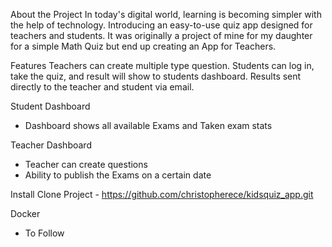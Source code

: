 About the Project
In today's digital world, learning is becoming simpler with the help of technology. Introducing an easy-to-use quiz app designed for teachers and students. It was originally a project of mine for my daughter for a simple Math Quiz but end up creating an App for Teachers.

Features
Teachers can create multiple type question.
Students can log in, take the quiz, and result will show to students dashboard.
Results sent directly to the teacher and student via email.

Student Dashboard
- Dashboard shows all available Exams and Taken exam stats

Teacher Dashboard
- Teacher can create questions
- Ability to publish the Exams on a certain date


Install
Clone Project - https://github.com/christopherece/kidsquiz_app.git

Docker
- To Follow


